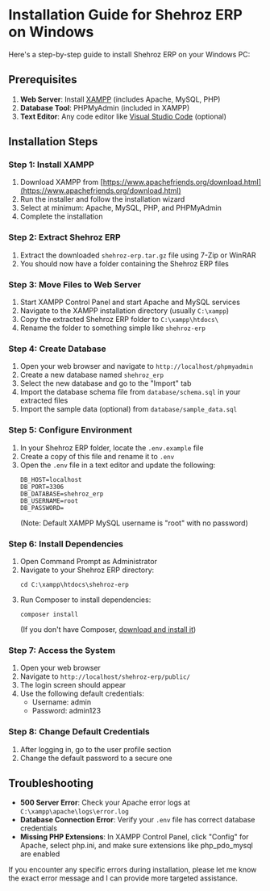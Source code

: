 # Installation Guide for Shehroz ERP on Windows

Here's a step-by-step guide to install Shehroz ERP on your Windows PC:

## Prerequisites
1. **Web Server**: Install [XAMPP](https://www.apachefriends.org/download.html) (includes Apache, MySQL, PHP)
2. **Database Tool**: PHPMyAdmin (included in XAMPP)
3. **Text Editor**: Any code editor like [Visual Studio Code](https://code.visualstudio.com/download) (optional)

## Installation Steps

### Step 1: Install XAMPP
1. Download XAMPP from [https://www.apachefriends.org/download.html](https://www.apachefriends.org/download.html)
2. Run the installer and follow the installation wizard
3. Select at minimum: Apache, MySQL, PHP, and PHPMyAdmin
4. Complete the installation

### Step 2: Extract Shehroz ERP
1. Extract the downloaded `shehroz-erp.tar.gz` file using 7-Zip or WinRAR
2. You should now have a folder containing the Shehroz ERP files

### Step 3: Move Files to Web Server
1. Start XAMPP Control Panel and start Apache and MySQL services
2. Navigate to the XAMPP installation directory (usually `C:\xampp`)
3. Copy the extracted Shehroz ERP folder to `C:\xampp\htdocs\`
4. Rename the folder to something simple like `shehroz-erp`

### Step 4: Create Database
1. Open your web browser and navigate to `http://localhost/phpmyadmin`
2. Create a new database named `shehroz_erp`
3. Select the new database and go to the "Import" tab
4. Import the database schema file from `database/schema.sql` in your extracted files
5. Import the sample data (optional) from `database/sample_data.sql`

### Step 5: Configure Environment
1. In your Shehroz ERP folder, locate the `.env.example` file
2. Create a copy of this file and rename it to `.env`
3. Open the `.env` file in a text editor and update the following:
   ```
   DB_HOST=localhost
   DB_PORT=3306
   DB_DATABASE=shehroz_erp
   DB_USERNAME=root
   DB_PASSWORD=
   ```
   (Note: Default XAMPP MySQL username is "root" with no password)

### Step 6: Install Dependencies
1. Open Command Prompt as Administrator
2. Navigate to your Shehroz ERP directory:
   ```
   cd C:\xampp\htdocs\shehroz-erp
   ```
3. Run Composer to install dependencies:
   ```
   composer install
   ```
   (If you don't have Composer, [download and install it](https://getcomposer.org/download/))

### Step 7: Access the System
1. Open your web browser
2. Navigate to `http://localhost/shehroz-erp/public/`
3. The login screen should appear
4. Use the following default credentials:
   - Username: admin
   - Password: admin123

### Step 8: Change Default Credentials
1. After logging in, go to the user profile section
2. Change the default password to a secure one

## Troubleshooting
- **500 Server Error**: Check your Apache error logs at `C:\xampp\apache\logs\error.log`
- **Database Connection Error**: Verify your `.env` file has correct database credentials
- **Missing PHP Extensions**: In XAMPP Control Panel, click "Config" for Apache, select php.ini, and make sure extensions like php_pdo_mysql are enabled

If you encounter any specific errors during installation, please let me know the exact error message and I can provide more targeted assistance.